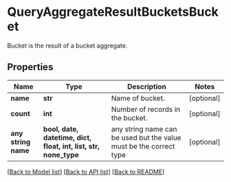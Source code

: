 # QueryAggregateResultBucketsBucket

Bucket is the result of a bucket aggregate.

## Properties
Name | Type | Description | Notes
------------ | ------------- | ------------- | -------------
**name** | **str** | Name of bucket. | [optional] 
**count** | **int** | Number of records in the bucket. | [optional] 
**any string name** | **bool, date, datetime, dict, float, int, list, str, none_type** | any string name can be used but the value must be the correct type | [optional]

[[Back to Model list]](../README.md#documentation-for-models) [[Back to API list]](../README.md#documentation-for-api-endpoints) [[Back to README]](../README.md)



